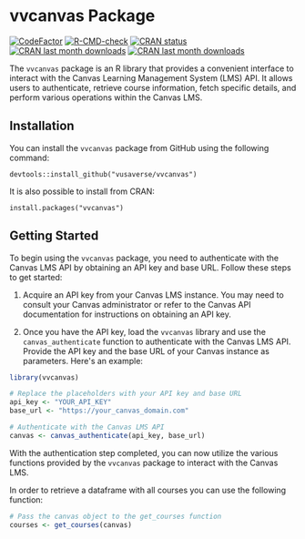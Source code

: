 # vvcanvas Package

[![CodeFactor](https://www.codefactor.io/repository/github/vusaverse/vvcanvas/badge)](https://www.codefactor.io/repository/github/vusaverse/vvcanvas)
[![R-CMD-check](https://github.com/vusaverse/vvcanvas/actions/workflows/R-CMD-check.yaml/badge.svg)](https://github.com/vusaverse/vvcanvas/actions/workflows/R-CMD-check.yaml)
[![CRAN status](https://www.r-pkg.org/badges/version/vvcanvas)](https://CRAN.R-project.org/package=vvcanvas/)
[![CRAN last month downloads](https://cranlogs.r-pkg.org/badges/last-month/vvcanvas?color=green/)](https://cran.r-project.org/package=vvcanvas/)
[![CRAN last month downloads](https://cranlogs.r-pkg.org/badges/grand-total/vvcanvas?color=green/)](https://cran.r-project.org/package=vvcanvas/)

The `vvcanvas` package is an R library that provides a convenient interface to interact with the Canvas Learning Management System (LMS) API. It allows users to authenticate, retrieve course information, fetch specific details, and perform various operations within the Canvas LMS.

## Installation

You can install the `vvcanvas` package from GitHub using the following command:

```
devtools::install_github("vusaverse/vvcanvas")
```

It is also possible to install from CRAN:

```
install.packages("vvcanvas")
```

## Getting Started

To begin using the `vvcanvas` package, you need to authenticate with the Canvas LMS API by obtaining an API key and base URL. Follow these steps to get started:

1. Acquire an API key from your Canvas LMS instance. You may need to consult your Canvas administrator or refer to the Canvas API documentation for instructions on obtaining an API key.

2. Once you have the API key, load the `vvcanvas` library and use the `canvas_authenticate` function to authenticate with the Canvas LMS API. Provide the API key and the base URL of your Canvas instance as parameters. Here's an example:

```R
library(vvcanvas)

# Replace the placeholders with your API key and base URL
api_key <- "YOUR_API_KEY"
base_url <- "https://your_canvas_domain.com"

# Authenticate with the Canvas LMS API
canvas <- canvas_authenticate(api_key, base_url)

```

With the authentication step completed, you can now utilize the various functions provided by the `vvcanvas` package to interact with the Canvas LMS.


In order to retrieve a dataframe with all courses you can use the following function:

```R
# Pass the canvas object to the get_courses function
courses <- get_courses(canvas)

```

